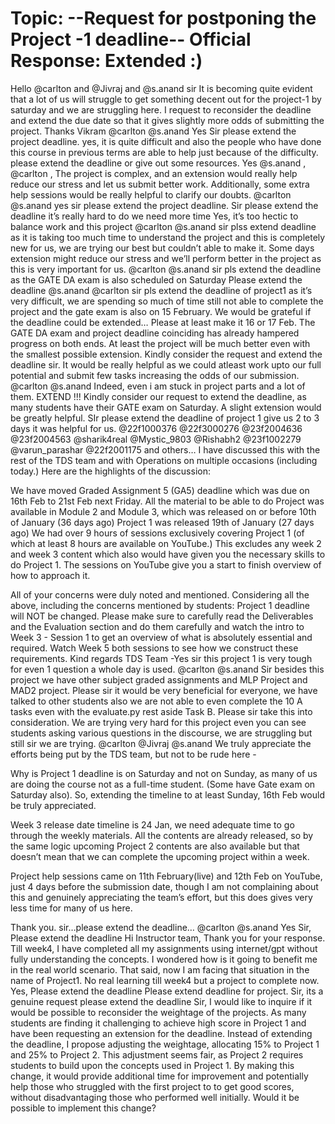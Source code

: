 # Topic: --Request for postponing the Project -1 deadline-- Official Response: Extended :)

Hello @carlton and @Jivraj   and  @s.anand sir
It is becoming quite evident that a lot of us will struggle to get something decent out for the project-1 by saturday and we are struggling here. I request to reconsider the deadline and extend the due date so that it gives slightly more odds of submitting the project.
Thanks
Vikram
@carlton @s.anand Yes Sir please extend the project deadline.
yes, it is quite difficult and also the people who have done this course in previous terms are able to help just because of the difficulty. please extend the deadline or give out some resources.
Yes @s.anand , @carlton ,
The project is complex, and an extension would really help reduce our stress and let us submit better work.
Additionally, some extra help sessions would be really helpful to clarify our doubts.
@carlton @s.anand yes sir please extend the project deadline.
Sir please extend the deadline it’s really hard to do we need more time
Yes, it’s too hectic to balance work and this project
@carlton @s.anand sir plss extend deadline as it is taking too much time to understand the project and this is completely new for us, we are trying our best but couldn’t able to make it. Some days extension might reduce our stress and we’ll perform better in the project as this is very important for us.
@carlton @s.anand  sir pls extend the deadline as the GATE DA exam is also scheduled on Saturday
Please extend the deadline 
@s.anand @carlton sir pls extend the deadline of project1 as it’s very difficult,  we are spending so much of time still not able to complete the project and the gate exam is also on 15 February. We would be grateful if the deadline could be extended…
Please at least make it 16 or 17 Feb. The GATE DA exam and project deadline coinciding has already hampered progress on both ends. At least the project will be much better even with the smallest possible extension.
Kindly consider the request and extend the deadline sir. It would be really helpful as we could atleast work upto our full potential and submit few tasks increasing the odds of our submission. @carlton @s.anand
Indeed, even i am stuck in project parts and a lot of them.
EXTEND !!!
Kindly consider our request to extend the deadline, as many students have their GATE exam on Saturday. A slight extension would be greatly helpful.
SIr please extend the deadline of project 1 give us  2 to 3 days it was helpful for us.
@22f1000376 @22f3000276 @23f2004636 @23f2004563 @sharik4real @Mystic_9803 @Rishabh2 @23f1002279 @varun_parashar @22f2001175
and others…
I have discussed this with the rest of the TDS team and with Operations on multiple occasions (including today.) Here are the highlights of the discussion:

We have moved Graded Assignment 5 (GA5) deadline which was due on 16th Feb to 21st Feb next Friday.
All the material to be able to do Project was available in Module 2 and Module 3, which was released on or before 10th of January (36 days ago)
Project 1 was released 19th of January (27 days ago)
We had over 9 hours of sessions exclusively covering Project 1 (of which at least 8 hours are available on YouTube.) This excludes any week 2 and week 3 content which also would have given you the necessary skills to do Project 1. The sessions on YouTube give you a start to finish overview of how to approach it.

All of your concerns were duly noted and mentioned. Considering all the above, including the concerns mentioned by students:
Project 1 deadline will NOT be changed.
Please make sure to carefully read the Deliverables and the Evaluation section and do them carefully and watch the intro to Week 3 - Session 1 to get an overview of what is absolutely essential and required. Watch Week 5 both sessions to see how we construct these requirements.
Kind regards
TDS Team
-Yes sir this project 1 is very tough for even 1 question a whole day is used.
@carlton @s.anand Sir besides this project we have other subject graded assignments and MLP Project and MAD2 project.
Please sir it would be very beneficial for everyone, we have talked to other students also we are not able to even complete the 10 A tasks even with the evaluate.py rest aside Task B.
Please sir take this into consideration. We are trying very hard for this project even you can see students asking various questions in the discourse, we are struggling but still sir we are trying.
@carlton @Jivraj @s.anand
We truly appreciate the efforts being put by the TDS team, but not to be rude here -


Why is Project 1 deadline is on Saturday and not on Sunday, as many of us are doing the course not as a full-time student. (Some have Gate exam on Saturday also). So, extending the timeline to at least Sunday, 16th Feb would be truly appreciated.


Week 3 release date timeline is 24 Jan, we need adequate time to go through the weekly materials. All the contents are already released, so by the same logic upcoming Project 2 contents are also available but that doesn’t mean that we can complete the upcoming project within a week.


Project help sessions came on 11th February(live) and 12th Feb on YouTube, just 4 days before the submission date, though I am not complaining about this and genuinely appreciating the team’s effort, but this does gives very less time for many of us here.


Thank you.
sir…please extend the deadline…
@carlton @s.anand Yes Sir, Please extend the deadline
Hi Instructor team,
Thank you for your response. Till week4, I have completed all my assignments using internet/gpt without fully understanding the concepts. I wondered how is it going to benefit me in the real world scenario. That said, now I am facing that situation in the name of Project1. No real learning till week4 but a project to  complete now. 
Yes, Please extend the deadline
Please extend deadline for project.
Sir, its a genuine request please extend the deadline
Sir,
I would like to inquire if it would be possible to reconsider the weightage of the projects. As many students are finding it challenging to achieve high score in Project 1 and have been requesting an extension for the deadline. Instead of extending the deadline, I propose adjusting the weightage, allocating 15% to Project 1 and 25% to Project 2.
This adjustment seems fair, as Project 2 requires students to build upon the concepts used in Project 1. By making this change, it would provide additional time for improvement and potentially help those who struggled with the first project to to get good scores, without disadvantaging those who performed well initially.
Would it be possible to implement this change?